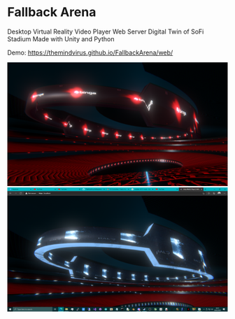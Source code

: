 # Fallback Arena
Desktop Virtual Reality Video Player Web Server Digital Twin of SoFi Stadium Made with Unity and Python

Demo: https://themindvirus.github.io/FallbackArena/web/

![screenshot](https://github.com/themindvirus/FallbackArena/blob/main/screenshot.png)
![screenshot](https://github.com/themindvirus/FallbackArena/blob/main/HaloInfinityScreen.png)
